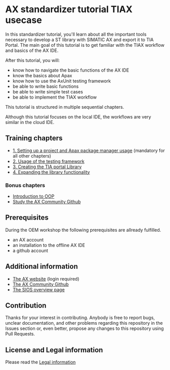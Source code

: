 # AX standardizer tutorial TIAX usecase

In this standardizer tutorial, you'll learn about all the important tools necessary to develop a ST library with SIMATIC AX and export it to TIA Portal.
The main goal of this tutorial is to get familiar with the TIAX workflow and basics of the AX IDE. 


After this tutorial, you will:

- know how to navigate the basic functions of the AX IDE
- know the basics about Apax
- know how to use the AxUnit testing framework
- be able to write basic functions
- be able to write simple test cases
- be able to implement the TIAX workflow

This tutorial is structured in multiple sequential chapters. 

Although this tutorial focuses on the local IDE, the workflows are very similar in the cloud IDE.

## Training chapters

- [1. Setting up a project and Apax package manager usage](./doc/1-setup.md) (mandatory for all other chapters)
- [2. Usage of the testing framework](./doc/2-testing-framework.md)
- [3. Creating the TIA portal Library](./doc/3-exportToTia.md)
- [4. Expanding the library functionality](./doc/4-programmingOwn.md)

### Bonus chapters

- [Introduction to OOP](./doc/oop-introduction.md)
- [Study the AX Community Github](https://github.com/simatic-ax)

## Prerequisites

During the OEM workshop the following prerequisites are allready fulfilled.
- an AX account 
- an installation to the offline AX IDE
- a github account

## Additional information

- [The AX website](https://axcite.me) (login required)
- [The AX Community Github](https://github.com/simatic-ax)
- [The SIOS overview page](https://support.industry.siemens.com/cs/document/109815017)

## Contribution

Thanks for your interest in contributing. Anybody is free to report bugs, unclear documentation, and other problems regarding this repository in the Issues section or, even better, propose any changes to this repository using Pull Requests.

## License and Legal information

Please read the [Legal information](LICENSE.md)
